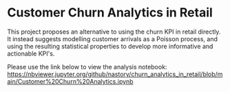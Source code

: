 # Customer Churn Analytics in Retail

This project proposes an alternative to using the churn KPI in retail directly. It instead suggests modelling customer arrivals as a Poisson process,
and using the resulting statistical properties to develop more informative and actionable KPI's.

Please use the link below to view the analysis notebook:
https://nbviewer.jupyter.org/github/nastory/churn_analytics_in_retail/blob/main/Customer%20Churn%20Analytics.ipynb
